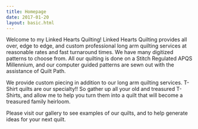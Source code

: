 ```yaml
---
title: Homepage
date: 2017-01-20
layout: basic.html
---
```


Welcome to my Linked Hearts Quilting!  Linked Hearts Quilting provides all over, edge to edge, and custom professional long arm quilting services at reasonable rates and fast turnaround times. We have many digitized patterns to choose from.  All our quilting is done on a Stitch Regulated APQS Millennium, and our computer guided patterns are sewn out with the assistance of Quilt Path.

We provide custom piecing in addition to our long arm quilting services.  T-Shirt quilts are our specialty!! So gather up all your old and treasured T-Shirts, and allow me to help you turn them into a quilt that will become a treasured family heirloom.

Please visit our gallery to see examples of our quilts, and to help generate ideas for your next quilt.